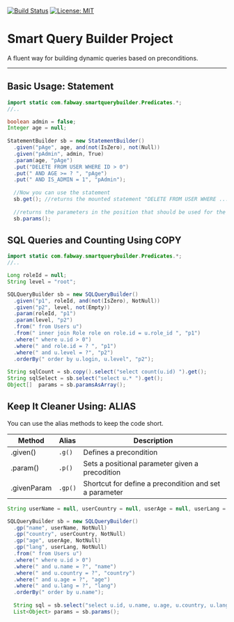 [![Build Status](https://travis-ci.org/fabricioepa/smartquerybuilder.svg?branch=master)](https://travis-ci.org/fabricioepa/smartquerybuilder)
[![License: MIT](https://img.shields.io/badge/License-MIT-yellow.svg)](https://opensource.org/licenses/MIT)


# Smart Query Builder Project

A fluent way for building dynamic queries based on preconditions.

---

## Basic Usage: Statement

```java
import static com.fabway.smartquerybuilder.Predicates.*;
//..

boolean admin = false;
Integer age = null;
  
StatementBuilder sb = new StatementBuilder()
  .given("pAge", age, and(not(IsZero), not(Null))
  .given("pAdmin", admin, True)
  .param(age, "pAge")
  .put("DELETE FROM USER WHERE ID > 0")
  .put(" AND AGE >= ? ", "pAge")
  .put(" AND IS_ADMIN = 1", "pAdmin");
  
  //Now you can use the statement
  sb.get(); //returns the mounted statement "DELETE FROM USER WHERE ... "
  
  //returns the parameters in the position that should be used for the built statement
  sb.params();
 ```
 
 ## SQL Queries and Counting Using COPY
```java
import static com.fabway.smartquerybuilder.Predicates.*;
//..

Long roleId = null;
String level = "root";

SQLQueryBuilder sb = new SQLQueryBuilder()
  .given("p1", roleId, and(not(IsZero), NotNull))
  .given("p2", level, not(Empty))
  .param(roleId, "p1")
  .param(level, "p2")
  .from(" from Users u")
  .from(" inner join Role role on role.id = u.role_id ", "p1")
  .where(" where u.id > 0")
  .where(" and role.id = ? ", "p1")
  .where(" and u.level = ?", "p2")
  .orderBy(" order by u.login, u.level", "p2");
 
String sqlCount = sb.copy().select("select count(u.id) ").get();
String sqlSelect = sb.select("select u.* ").get();
Object[]  params = sb.paramsAsArray();
 ```
 
## Keep It Cleaner Using: ALIAS

You can use the alias methods to keep the code short.

Method  | Alias | Description
---       | --- | ---
.given() | `.g()` | Defines a precondition
.param() | `.p()` | Sets a positional parameter given a precodition
.givenParam | `.gp()` | Shortcut for define a precondition and set a parameter

```java
String userName = null, userCountry = null, userAge = null, userLang = null;

SQLQueryBuilder sb = new SQLQueryBuilder()
  .gp("name", userName, NotNull)
  .gp("country", userCountry, NotNull)
  .gp("age", userAge, NotNull)
  .gp("lang", userLang, NotNull)
  .from(" from Users u")
  .where(" where u.id > 0")
  .where(" and u.name = ?", "name")
  .where(" and u.country = ?", "country")
  .where(" and u.age = ?", "age")
  .where(" and u.lang = ?", "lang")
  .orderBy(" order by u.name");
  
  String sql = sb.select("select u.id, u.name, u.age, u.country, u.lang").get();
  List<Object> params = sb.params();
```
